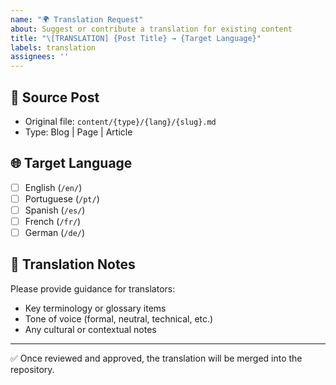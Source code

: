 ```yaml
---
name: "🌍 Translation Request"
about: Suggest or contribute a translation for existing content
title: "\[TRANSLATION] {Post Title} → {Target Language}"
labels: translation
assignees: ''
---
```


## 📄 Source Post

* Original file: `content/{type}/{lang}/{slug}.md`
* Type: Blog | Page | Article

## 🌐 Target Language

* [ ] English (`/en/`)
* [ ] Portuguese (`/pt/`)
* [ ] Spanish (`/es/`)
* [ ] French (`/fr/`)
* [ ] German (`/de/`)

## 📝 Translation Notes

Please provide guidance for translators:

* Key terminology or glossary items
* Tone of voice (formal, neutral, technical, etc.)
* Any cultural or contextual notes

---

✅ Once reviewed and approved, the translation will be merged into the repository.
